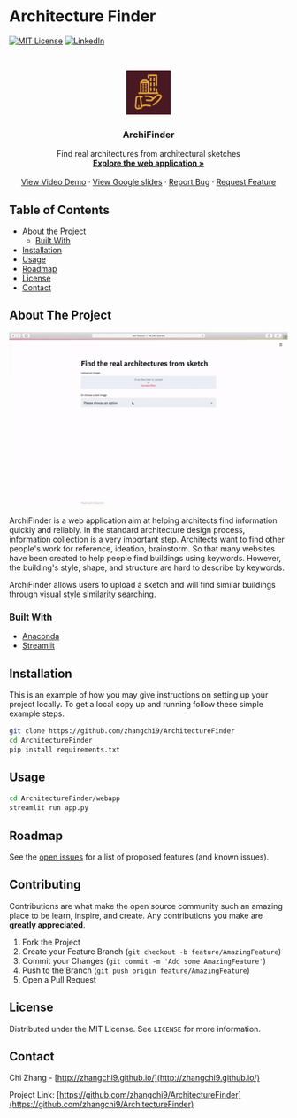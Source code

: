 # Architecture Finder

[![MIT License][license-shield]][license-url]
[![LinkedIn][linkedin-shield]][linkedin-url]



<!-- PROJECT LOGO -->
<br />
<p align="center">
  <a href="http://archifinder.xyz">
    <img src="images/logo.png" alt="Logo" width="80" height="80">
  </a>

  <h3 align="center">ArchiFinder</h3>

  <p align="center">
    Find real architectures from architectural sketches
    <br />
    <a href="http://archifinder.xyz"><strong>Explore the web application »</strong></a>
    <br />
    <br />
    <a href="https://docs.google.com/presentation/d/10OSLoMiNkEE_pJMZ9jVsP5x5NecPogWURJb30S_J2eY/edit?usp=sharing">View Video Demo</a>
    ·
    <a href="https://docs.google.com/presentation/d/10OSLoMiNkEE_pJMZ9jVsP5x5NecPogWURJb30S_J2eY/edit?usp=sharing">View Google slides</a>
    ·
    <a href="https://github.com/zhangchi9/ArchitectureFinder/issues">Report Bug</a>
    ·
    <a href="https://github.com/zhangchi9/ArchitectureFinder/issues">Request Feature</a>
  </p>
</p>



<!-- TABLE OF CONTENTS -->
## Table of Contents

* [About the Project](#about-the-project)
  * [Built With](#built-with)
* [Installation](#Installation)
* [Usage](#usage)
* [Roadmap](#Roadmap)
* [License](#license)
* [Contact](#contact)


<!-- ABOUT THE PROJECT -->
## About The Project
<p align="center">
<img src="images/product.gif">
</p>

ArchiFinder is a web application aim at helping architects find information quickly and reliably. In the standard architecture design process, information collection is a very important step. Architects want to find other people's work for reference, ideation, brainstorm. So that many websites have been created to help people find buildings using keywords. However, the building's style, shape, and structure are hard to describe by keywords. 

ArchiFinder allows users to upload a sketch and will find similar buildings through visual style similarity searching.

### Built With
* [Anaconda](https://www.anaconda.com/)
* [Streamlit](https://www.streamlit.io/)



<!-- Installation -->
## Installation

This is an example of how you may give instructions on setting up your project locally.
To get a local copy up and running follow these simple example steps.
```sh
git clone https://github.com/zhangchi9/ArchitectureFinder
cd ArchitectureFinder
pip install requirements.txt
```

<!-- USAGE EXAMPLES -->
## Usage
```sh
cd ArchitectureFinder/webapp
streamlit run app.py
```

<!-- ROADMAP -->
## Roadmap

See the [open issues](https://github.com/zhangchi9/ArchitectureFinder/issues) for a list of proposed features (and known issues).



<!-- CONTRIBUTING -->
## Contributing

Contributions are what make the open source community such an amazing place to be learn, inspire, and create. Any contributions you make are **greatly appreciated**.

1. Fork the Project
2. Create your Feature Branch (`git checkout -b feature/AmazingFeature`)
3. Commit your Changes (`git commit -m 'Add some AmazingFeature'`)
4. Push to the Branch (`git push origin feature/AmazingFeature`)
5. Open a Pull Request



<!-- LICENSE -->
## License

Distributed under the MIT License. See `LICENSE` for more information.



<!-- CONTACT -->
## Contact

Chi Zhang - [http://zhangchi9.github.io/](http://zhangchi9.github.io/)

Project Link: [https://github.com/zhangchi9/ArchitectureFinder](https://github.com/zhangchi9/ArchitectureFinder)




<!-- MARKDOWN LINKS & IMAGES -->
<!-- https://www.markdownguide.org/basic-syntax/#reference-style-links -->
[contributors-shield]: https://img.shields.io/github/contributors/othneildrew/Best-README-Template.svg?style=flat-square
[contributors-url]: https://github.com/othneildrew/Best-README-Template/graphs/contributors
[forks-shield]: https://img.shields.io/github/forks/othneildrew/Best-README-Template.svg?style=flat-square
[forks-url]: https://github.com/othneildrew/Best-README-Template/network/members
[stars-shield]: https://img.shields.io/github/stars/othneildrew/Best-README-Template.svg?style=flat-square
[stars-url]: https://github.com/othneildrew/Best-README-Template/stargazers
[issues-shield]: https://img.shields.io/github/issues/othneildrew/Best-README-Template.svg?style=flat-square
[issues-url]: https://github.com/othneildrew/Best-README-Template/issues
[license-shield]: https://img.shields.io/github/license/othneildrew/Best-README-Template.svg?style=flat-square
[license-url]: https://github.com/othneildrew/Best-README-Template/blob/master/LICENSE.txt
[linkedin-shield]: https://img.shields.io/badge/-LinkedIn-black.svg?style=flat-square&logo=linkedin&colorB=555
[linkedin-url]: https://www.linkedin.com/in/zhangchi9/
[product-screenshot]: images/product.gif